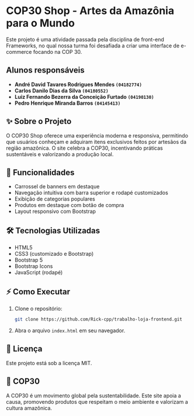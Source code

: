 # COP30 Shop - Artes da Amazônia para o Mundo

Este projeto é uma atividade passada pela disciplina de front-end Frameworks, no qual nossa turma foi desafiada a criar uma interface de e-commerce focando na COP 30.

## Alunos responsáveis

- **André David Tavares Rodrigues Mendes `(04182774)`**
- **Carlos Danilo Dias da Silva `(04180552)`**
- **Luiz Fernando Bezerra da Conceição Furtado `(04190130)`**
- **Pedro Henrique Miranda Barros `(04145413)`**

## ✨ Sobre o Projeto

O COP30 Shop oferece uma experiência moderna e responsiva, permitindo que usuários conheçam e adquiram itens exclusivos feitos por artesãos da região amazônica. O site celebra a COP30, incentivando práticas sustentáveis e valorizando a produção local.

## 🚀 Funcionalidades

- Carrossel de banners em destaque
- Navegação intuitiva com barra superior e rodapé customizados
- Exibição de categorias populares
- Produtos em destaque com botão de compra
- Layout responsivo com Bootstrap

## 🛠️ Tecnologias Utilizadas

- HTML5
- CSS3 (customizado e Bootstrap)
- Bootstrap 5
- Bootstrap Icons
- JavaScript (rodapé)

## ⚡ Como Executar

1. Clone o repositório:
	 ```bash
	 git clone https://github.com/Rick-cpp/trabalho-loja-frontend.git
	 ```
2. Abra o arquivo `index.html` em seu navegador.

## 📄 Licença
Este projeto está sob a licença MIT.

## 🌱 COP30
A COP30 é um movimento global pela sustentabilidade. Este site apoia a causa, promovendo produtos que respeitam o meio ambiente e valorizam a cultura amazônica.